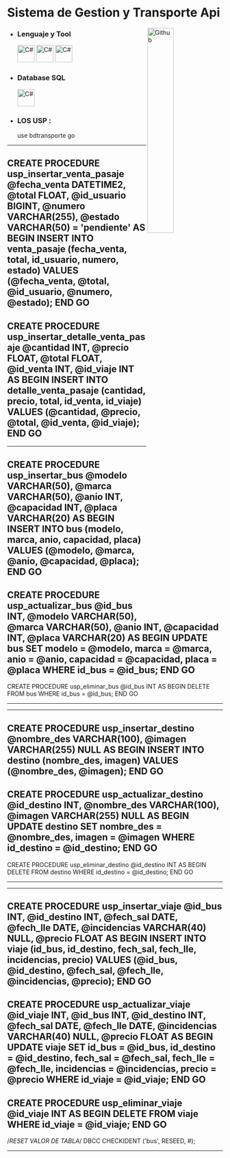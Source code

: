 # Sistema de Gestion y Transporte Api

<img width="35%" align="right" alt="Github" src="https://user-images.githubusercontent.com/48678280/88862734-4903af80-d201-11ea-968b-9c939d88a37c.gif" />

- ### Lenguaje y Tool
  <img src="https://cdn.jsdelivr.net/gh/devicons/devicon/icons/csharp/csharp-original.svg" alt="C#" width="40" height="40"/>
  <img src="https://cdn.jsdelivr.net/gh/devicons/devicon/icons/visualstudio/visualstudio-original.svg" alt="C#" width="40" height="40"/>
  <img src="https://cdn.jsdelivr.net/gh/devicons/devicon/icons/git/git-original.svg" alt="C#" width="40" height="40"/>
  
- ### Database **SQL**
  <img src="https://cdn.jsdelivr.net/gh/devicons/devicon/icons/microsoftsqlserver/microsoftsqlserver-original.svg" alt="C#" width="40" height="40"/>

- ### LOS USP :
  use bdtransporte
  go

------------------------------------------------------------------------------------
  CREATE PROCEDURE usp_insertar_venta_pasaje
      @fecha_venta DATETIME2,
      @total FLOAT,
      @id_usuario BIGINT,
      @numero VARCHAR(255),
      @estado VARCHAR(50) = 'pendiente'
  AS
  BEGIN
      INSERT INTO venta_pasaje (fecha_venta, total, id_usuario, numero, estado)
      VALUES (@fecha_venta, @total, @id_usuario, @numero, @estado);
  END
  GO
------------------------------------------------------------------------------------
  CREATE PROCEDURE usp_insertar_detalle_venta_pasaje
      @cantidad INT,
      @precio FLOAT,
      @total FLOAT,
      @id_venta INT,
      @id_viaje INT
  AS
  BEGIN
      INSERT INTO detalle_venta_pasaje (cantidad, precio, total, id_venta, id_viaje)
      VALUES (@cantidad, @precio, @total, @id_venta, @id_viaje);
  END
  GO
------------------------------------------------------------------------------------
------------------------------------------------------------------------------------
  CREATE PROCEDURE usp_insertar_bus
      @modelo VARCHAR(50),
      @marca VARCHAR(50),
      @anio INT,
      @capacidad INT,
      @placa VARCHAR(20)
  AS
  BEGIN
      INSERT INTO bus (modelo, marca, anio, capacidad, placa)
      VALUES (@modelo, @marca, @anio, @capacidad, @placa);
  END
  GO
----------------------------------------------
  CREATE PROCEDURE usp_actualizar_bus
      @id_bus INT,
      @modelo VARCHAR(50),
      @marca VARCHAR(50),
      @anio INT,
      @capacidad INT,
      @placa VARCHAR(20)
  AS
  BEGIN
      UPDATE bus
      SET modelo = @modelo,
          marca = @marca,
          anio = @anio,
          capacidad = @capacidad,
          placa = @placa
      WHERE id_bus = @id_bus;
  END
  GO
----------------------------------------------

  CREATE PROCEDURE usp_eliminar_bus
      @id_bus INT
  AS
  BEGIN
      DELETE FROM bus WHERE id_bus = @id_bus;
  END
  GO

------------------------------------------------------------------------------------
------------------------------------------------------------------------------------
  CREATE PROCEDURE usp_insertar_destino
      @nombre_des VARCHAR(100),
      @imagen VARCHAR(255) NULL
  AS
  BEGIN
      INSERT INTO destino (nombre_des, imagen)
      VALUES (@nombre_des, @imagen);
  END
  GO
----------------------------------------------
  CREATE PROCEDURE usp_actualizar_destino
      @id_destino INT,
      @nombre_des VARCHAR(100),
      @imagen VARCHAR(255) NULL
  AS
  BEGIN
      UPDATE destino
      SET nombre_des = @nombre_des,
          imagen = @imagen
      WHERE id_destino = @id_destino;
  END
  GO
----------------------------------------------
  CREATE PROCEDURE usp_eliminar_destino
      @id_destino INT
  AS
  BEGIN
      DELETE FROM destino WHERE id_destino = @id_destino;
  END
  GO

------------------------------------------------------------------------------------
------------------------------------------------------------------------------------
  CREATE PROCEDURE usp_insertar_viaje
      @id_bus INT,
      @id_destino INT,
      @fech_sal DATE,
      @fech_lle DATE,
      @incidencias VARCHAR(40) NULL,
      @precio FLOAT
  AS
  BEGIN
      INSERT INTO viaje (id_bus, id_destino, fech_sal, fech_lle, incidencias, precio)
      VALUES (@id_bus, @id_destino, @fech_sal, @fech_lle, @incidencias, @precio);
  END
  GO
----------------------------------------------
  CREATE PROCEDURE usp_actualizar_viaje
      @id_viaje INT,
      @id_bus INT,
      @id_destino INT,
      @fech_sal DATE,
      @fech_lle DATE,
      @incidencias VARCHAR(40) NULL,
      @precio FLOAT
  AS
  BEGIN
      UPDATE viaje
      SET id_bus = @id_bus,
          id_destino = @id_destino,
          fech_sal = @fech_sal,
          fech_lle = @fech_lle,
          incidencias = @incidencias,
          precio = @precio
      WHERE id_viaje = @id_viaje;
  END
  GO
----------------------------------------------
  CREATE PROCEDURE usp_eliminar_viaje
      @id_viaje INT
  AS
  BEGIN
      DELETE FROM viaje WHERE id_viaje = @id_viaje;
  END
  GO
----------------------------------------------

  /*RESET VALOR DE TABLA*/
  DBCC CHECKIDENT ('bus', RESEED, #);

------------------------------------------------------------------------------------
